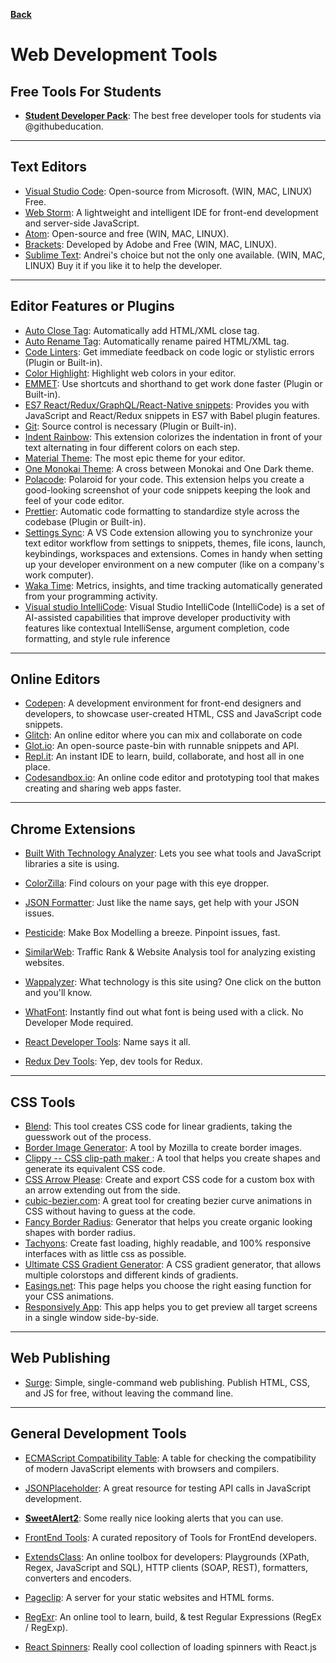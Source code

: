 **[Back](/README.md/)**

# Web Development Tools

## Free Tools For Students

- [**Student Developer Pack**](https://education.github.com/pack): The best free developer tools for students via @githubeducation.

---

## Text Editors

- [Visual Studio Code](https://code.visualstudio.com/): Open-source from Microsoft. (WIN, MAC, LINUX) Free.
- [Web Storm](https://www.jetbrains.com/webstorm/): A lightweight and intelligent IDE for front-end development and server-side JavaScript.
- [Atom](https://atom.io/): Open-source and free (WIN, MAC, LINUX).
- [Brackets](http://brackets.io/): Developed by Adobe and Free (WIN, MAC, LINUX).
- [Sublime Text](https://www.sublimetext.com/3): Andrei's choice but not the only one available. (WIN, MAC, LINUX) Buy it if you like it to help the developer.

---

## Editor Features or Plugins

- [Auto Close Tag](https://marketplace.visualstudio.com/items?itemName=formulahendry.auto-close-tag): Automatically add HTML/XML close tag.
- [Auto Rename Tag](https://marketplace.visualstudio.com/items?itemName=formulahendry.auto-rename-tag): Automatically rename paired HTML/XML tag.
- [Code Linters](https://github.com/collections/clean-code-linters): Get immediate feedback on code logic or stylistic errors (Plugin or Built-in).
- [Color Highlight](https://marketplace.visualstudio.com/items?itemName=naumovs.color-highlight): Highlight web colors in your editor.
- [EMMET](https://emmet.io/): Use shortcuts and shorthand to get work done faster (Plugin or Built-in).
- [ES7 React/Redux/GraphQL/React-Native snippets](https://marketplace.visualstudio.com/items?itemName=dsznajder.es7-react-js-snippets): Provides you with JavaScript and React/Redux snippets in ES7 with Babel plugin features.
- [Git](https://git-scm.com/): Source control is necessary (Plugin or Built-in).
- [Indent Rainbow](https://marketplace.visualstudio.com/items?itemName=oderwat.indent-rainbow): This extension colorizes the indentation in front of your text alternating in four different colors on each step.
- [Material Theme](https://marketplace.visualstudio.com/items?itemName=Equinusocio.vsc-material-theme): The most epic theme for your editor.
- [One Monokai Theme](https://marketplace.visualstudio.com/items?itemName=azemoh.one-monokai): A cross between Monokai and One Dark theme.
- [Polacode](https://marketplace.visualstudio.com/items?itemName=pnp.polacode): Polaroid for your code. This extension helps you create a good-looking screenshot of your code snippets keeping the look and feel of your code editor.
- [Prettier](https://prettier.io/): Automatic code formatting to standardize style across the codebase (Plugin or Built-in).
- [Settings Sync](https://github.com/shanalikhan/code-settings-sync/wiki/Setup-Guide): A VS Code extension allowing you to synchronize your text editor workflow from settings to snippets, themes, file icons, launch, keybindings, workspaces and extensions. Comes in handy when setting up your developer environment on a new computer (like on a company's work computer).
- [Waka Time](https://marketplace.visualstudio.com/items?itemName=WakaTime.WakaTime): Metrics, insights, and time tracking automatically generated from your programming activity.
- [Visual studio IntelliCode](https://marketplace.visualstudio.com/items?itemName=VisualStudioExptTeam.VSIntelliCode): Visual Studio IntelliCode (IntelliCode) is a set of AI-assisted capabilities that improve developer productivity with features like contextual IntelliSense, argument completion, code formatting, and style rule inference

---

## Online Editors

- [Codepen](https://codepen.io/): A development environment for front-end designers and developers, to showcase user-created HTML, CSS and JavaScript code snippets.
- [Glitch](https://glitch.com/): An online editor where you can mix and collaborate on code
- [Glot.io](https://glot.io/): An open-source paste-bin with runnable snippets and API.
- [Repl.it](https://repl.it/): An instant IDE to learn, build, collaborate, and host all in one place.
- [Codesandbox.io](https://codesandbox.io/): An online code editor and prototyping tool that makes creating and sharing web apps faster.

---

## Chrome Extensions

- [Built With Technology Analyzer](https://chrome.google.com/webstore/detail/builtwith-technology-prof/dapjbgnjinbpoindlpdmhochffioedbn?hl=en-US): Lets you see what tools and JavaScript libraries a site is using.
- [ColorZilla](https://chrome.google.com/webstore/detail/colorzilla/bhlhnicpbhignbdhedgjhgdocnmhomnp): Find colours on your page with this eye dropper.
- [JSON Formatter](https://chrome.google.com/webstore/detail/json-formatter/bcjindcccaagfpapjjmafapmmgkkhgoa): Just like the name says, get help with your JSON issues.
- [Pesticide](https://chrome.google.com/webstore/search/pesticide): Make Box Modelling a breeze. Pinpoint issues, fast.
- [SimilarWeb](https://chrome.google.com/webstore/detail/similarweb-traffic-rank-w/hoklmmgfnpapgjgcpechhaamimifchmp): Traffic Rank & Website Analysis tool for analyzing existing websites.
- [Wappalyzer](https://chrome.google.com/webstore/detail/wappalyzer/gppongmhjkpfnbhagpmjfkannfbllamg): What technology is this site using? One click on the button and you'll know.
- [WhatFont](https://chrome.google.com/webstore/detail/whatfont/jabopobgcpjmedljpbcaablpmlmfcogm): Instantly find out what font is being used with a click. No Developer Mode required.

- [React Developer Tools](https://chrome.google.com/webstore/detail/react-developer-tools/fmkadmapgofadopljbjfkapdkoienihi): Name says it all.
- [Redux Dev Tools](https://chrome.google.com/webstore/detail/redux-devtools/lmhkpmbekcpmknklioeibfkpmmfibljd): Yep, dev tools for Redux.

---

## CSS Tools

- [Blend](http://colinkeany.com/blend/): This tool creates CSS code for linear gradients, taking the guesswork out of the process.
- [Border Image Generator](https://developer.mozilla.org/de/docs/Web/CSS/CSS_Background_and_Borders/Border-image_generator): A tool by Mozilla to create border images.
- [Clippy -- CSS clip-path maker ](https://bennettfeely.com/clippy/): A tool that helps you create shapes and generate its equivalent CSS code.
- [CSS Arrow Please](http://www.cssarrowplease.com/): Create and export CSS code for a custom box with an arrow extending out from the side.
- [cubic-bezier.com](http://cubic-bezier.com/#.17,.67,.83,.67): A great tool for creating bezier curve animations in CSS without having to guess at the code.
- [Fancy Border Radius](https://9elements.github.io/fancy-border-radius/): Generator that helps you create organic looking shapes with border radius.
- [Tachyons](https://tachyons.io/): Create fast loading, highly readable, and 100% responsive interfaces with as little css as possible.
- [Ultimate CSS Gradient Generator](http://www.colorzilla.com/gradient-editor/): A CSS gradient generator, that allows multiple colorstops and different kinds of gradients.
- [Easings.net](https://easings.net/): This page helps you choose the right easing function for your CSS animations.
- [Responsively App](https://responsively.app/): This app helps you to get preview all target screens in a single window side-by-side.

---

## Web Publishing

- [Surge](https://surge.sh/): Simple, single-command web publishing. Publish HTML, CSS, and JS for free, without leaving the command line.

---

## General Development Tools

- [ECMAScript Compatibility Table](https://kangax.github.io/compat-table/es6/): A table for checking the compatibility of modern JavaScript elements with browsers and compilers.
- [JSONPlaceholder](https://jsonplaceholder.typicode.com/): A great resource for testing API calls in JavaScript development.
- [**SweetAlert2**](https://sweetalert2.github.io/?utm_content=buffer5396d&utm_medium=social&utm_source=facebook.com&utm_campaign=buffer): Some really nice looking alerts that you can use.
- [FrontEnd Tools](http://frontendtools.com/): A curated repository of Tools for FrontEnd developers.
- [ExtendsClass](https://extendsclass.com/): An online toolbox for developers: Playgrounds (XPath, Regex, JavaScript and SQL), HTTP clients (SOAP, REST), formatters, converters and encoders.
- [Pageclip](https://pageclip.co/): A server for your static websites and HTML forms.
- [RegExr](https://regexr.com/): An online tool to learn, build, & test Regular Expressions (RegEx / RegExp).

- [React Spinners](https://github.com/davidhu2000/react-spinners): Really cool collection of loading spinners with React.js
